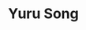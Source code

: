---
layout: page
title: Yuru Song
description: PhD Candidate @UCSD # Change to fit your case from [PhD Candidate, Master Student, Undergraduate, Visiting Scholar]
img: #assets/img/bio-photo.jpg
redirect:
year: 2018 # [PhD Candidate=3, Master Student=4, Undergraduate=5]
category: Alumni # change category to current, or visitor (only for Visiting Scholar)
---